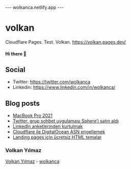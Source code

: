---  wolkanca.netlify.app ---
# volkan
Cloudflare Pages. Test. Volkan. https://volkan.pages.dev/

#### Hi there 👋

## Social
- Twitter: https://twitter.com/wolkanca
- Linkedin: https://www.linkedin.com/in/wolkanca/


## Blog posts
<!-- BLOG-POST-LIST:START -->
- [MacBook Pro 2021](https://wolkanca.com.tr/macbook-pro-2021/)
- [Twitter, grup sohbet uygulaması Sphere’i satın aldı](https://wolkanca.com.tr/twitter-grup-sohbet-uygulamasi-spherei-satin-aldi/)
- [LinkedIn anketlerinden kurtulmak](https://wolkanca.com.tr/linkedin-anketlerinden-kurtulmak/)
- [Cloudflare ile DigitalOcean ASN engellemek](https://wolkanca.com.tr/cloudflare-ile-digitalocean-asn-engellemek/)
- [Landing pages için ücretsiz HTML temalar](https://wolkanca.com.tr/landing-pages-icin-ucretsiz-html-temalar/)
<!-- BLOG-POST-LIST:END -->


### Volkan Yılmaz

[Volkan Yılmaz](https://volkanyilmaz.com.tr/) - [wolkanca](https://wolkanca.com.tr/)

